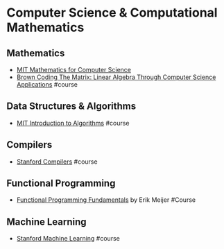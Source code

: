 # Computer Science & Computational Mathematics

## Mathematics
* [MIT Mathematics for Computer Science](http://ocw.mit.edu/courses/electrical-engineering-and-computer-science/6-042j-mathematics-for-computer-science-fall-2010/index.htm)
* [Brown Coding The Matrix: Linear Algebra Through Computer Science Applications](https://www.coursera.org/course/matrix)  #course

## Data Structures & Algorithms
* [MIT Introduction to Algorithms](http://ocw.mit.edu/courses/electrical-engineering-and-computer-science/6-006-introduction-to-algorithms-fall-2011/index.htm)  #course

## Compilers
* [Stanford Compilers](https://www.coursera.org/course/compilers) #course

## Functional Programming
* [Functional Programming Fundamentals](https://channel9.msdn.com/Series/C9-Lectures-Erik-Meijer-Functional-Programming-Fundamentals/Lecture-Series-Erik-Meijer-Functional-Programming-Fundamentals-Chapter-1) by Erik Meijer #Course


## Machine Learning
* [Stanford Machine Learning](https://www.coursera.org/learn/machine-learning) #course

